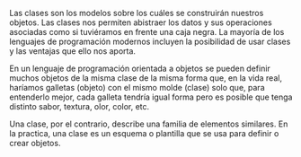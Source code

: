 Las clases son los modelos sobre los cuáles se construirán nuestros objetos.
Las clases nos permiten abistraer los datos y sus operaciones asociadas como si tuviéramos en frente una caja negra. La mayoría de los lenguajes de programación modernos incluyen la posibilidad de usar clases y las ventajas que ello nos aporta.

En un lenguaje de programación orientada a objetos se pueden definir muchos objetos de la misma clase de la misma forma que, en la vida real, haríamos galletas (objeto) con el mismo molde (clase) solo que, para entenderlo mejor, cada galleta tendría igual forma pero es posible que tenga distinto sabor, textura, olor, color, etc.

Una clase, por el contrario, describe una familia de elementos similares. En la practica, una clase es un esquema o plantilla que se usa para definir o crear objetos.
